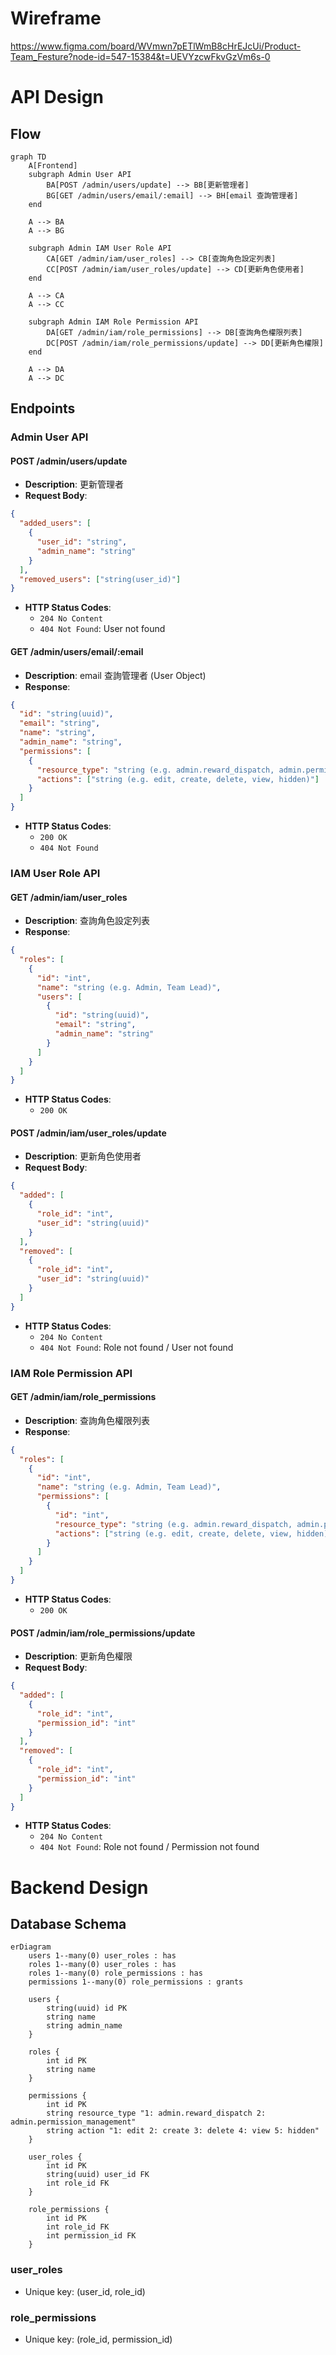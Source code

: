 # Wireframe

https://www.figma.com/board/WVmwn7pETlWmB8cHrEJcUi/Product-Team_Festure?node-id=547-15384&t=UEVYzcwFkvGzVm6s-0

# API Design

## Flow

```mermaid
graph TD
    A[Frontend]
    subgraph Admin User API
        BA[POST /admin/users/update] --> BB[更新管理者]
        BG[GET /admin/users/email/:email] --> BH[email 查詢管理者]
    end

    A --> BA
    A --> BG

    subgraph Admin IAM User Role API
        CA[GET /admin/iam/user_roles] --> CB[查詢角色設定列表]
        CC[POST /admin/iam/user_roles/update] --> CD[更新角色使用者]
    end

    A --> CA
    A --> CC

    subgraph Admin IAM Role Permission API
        DA[GET /admin/iam/role_permissions] --> DB[查詢角色權限列表]
        DC[POST /admin/iam/role_permissions/update] --> DD[更新角色權限]
    end

    A --> DA
    A --> DC
```

## Endpoints

### Admin User API

#### POST /admin/users/update

- **Description**: 更新管理者
- **Request Body**:

```json
{
  "added_users": [
    {
      "user_id": "string",
      "admin_name": "string"
    }
  ],
  "removed_users": ["string(user_id)"]
}
```

- **HTTP Status Codes**:
  - `204 No Content`
  - `404 Not Found`: User not found

#### GET /admin/users/email/:email

- **Description**: email 查詢管理者 (User Object)
- **Response**:

```json
{
  "id": "string(uuid)",
  "email": "string",
  "name": "string",
  "admin_name": "string",
  "permissions": [
    {
      "resource_type": "string (e.g. admin.reward_dispatch, admin.permission_management)",
      "actions": ["string (e.g. edit, create, delete, view, hidden)"]
    }
  ]
}
```

- **HTTP Status Codes**:
  - `200 OK`
  - `404 Not Found`

### IAM User Role API

#### GET /admin/iam/user_roles

- **Description**: 查詢角色設定列表
- **Response**:

```json
{
  "roles": [
    {
      "id": "int",
      "name": "string (e.g. Admin, Team Lead)",
      "users": [
        {
          "id": "string(uuid)",
          "email": "string",
          "admin_name": "string"
        }
      ]
    }
  ]
}
```

- **HTTP Status Codes**:
  - `200 OK`

#### POST /admin/iam/user_roles/update

- **Description**: 更新角色使用者
- **Request Body**:

```json
{
  "added": [
    {
      "role_id": "int",
      "user_id": "string(uuid)"
    }
  ],
  "removed": [
    {
      "role_id": "int",
      "user_id": "string(uuid)"
    }
  ]
}
```

- **HTTP Status Codes**:
  - `204 No Content`
  - `404 Not Found`: Role not found / User not found

### IAM Role Permission API

#### GET /admin/iam/role_permissions

- **Description**: 查詢角色權限列表
- **Response**:

```json
{
  "roles": [
    {
      "id": "int",
      "name": "string (e.g. Admin, Team Lead)",
      "permissions": [
        {
          "id": "int",
          "resource_type": "string (e.g. admin.reward_dispatch, admin.permission_management)",
          "actions": ["string (e.g. edit, create, delete, view, hidden)"]
        }
      ]
    }
  ]
}
```

- **HTTP Status Codes**:
  - `200 OK`

#### POST /admin/iam/role_permissions/update

- **Description**: 更新角色權限
- **Request Body**:

```json
{
  "added": [
    {
      "role_id": "int",
      "permission_id": "int"
    }
  ],
  "removed": [
    {
      "role_id": "int",
      "permission_id": "int"
    }
  ]
}
```

- **HTTP Status Codes**:
  - `204 No Content`
  - `404 Not Found`: Role not found / Permission not found

# Backend Design

## Database Schema

```mermaid
erDiagram
    users 1--many(0) user_roles : has
    roles 1--many(0) user_roles : has
    roles 1--many(0) role_permissions : has
    permissions 1--many(0) role_permissions : grants

    users {
        string(uuid) id PK
        string name
        string admin_name
    }

    roles {
        int id PK
        string name
    }

    permissions {
        int id PK
        string resource_type "1: admin.reward_dispatch 2: admin.permission_management"
        string action "1: edit 2: create 3: delete 4: view 5: hidden"
    }

    user_roles {
        int id PK
        string(uuid) user_id FK
        int role_id FK
    }

    role_permissions {
        int id PK
        int role_id FK
        int permission_id FK
    }
```

### user_roles

- Unique key: (user_id, role_id)

### role_permissions

- Unique key: (role_id, permission_id)
